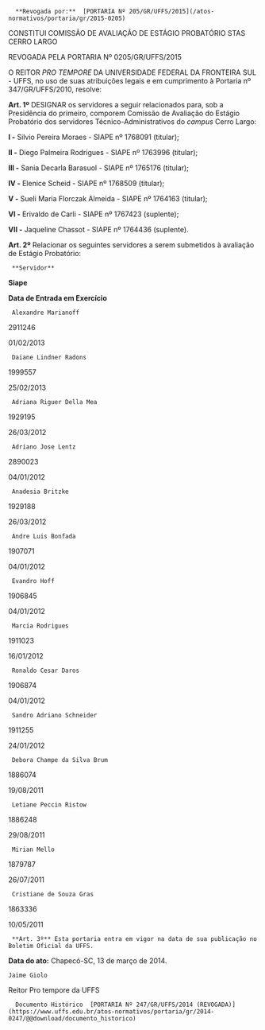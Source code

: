       **Revogada por:**  [PORTARIA Nº 205/GR/UFFS/2015](/atos-normativos/portaria/gr/2015-0205) 

   CONSTITUI COMISSÃO DE AVALIAÇÃO DE ESTÁGIO PROBATÓRIO STAS CERRO LARGO  

REVOGADA PELA PORTARIA Nº 0205/GR/UFFS/2015

 O REITOR *PRO TEMPORE* DA UNIVERSIDADE FEDERAL DA FRONTEIRA SUL - UFFS, no uso de suas atribuições legais e em cumprimento à Portaria nº 347/GR/UFFS/2010, resolve:

 **Art. 1º** DESIGNAR os servidores a seguir relacionados para, sob a Presidência do primeiro, comporem Comissão de Avaliação do Estágio Probatório dos servidores Técnico-Administrativos do *campus* Cerro Largo:

 **I -** Silvio Pereira Moraes - SIAPE nº 1768091 (titular);

 **II -** Diego Palmeira Rodrigues - SIAPE nº 1763996 (titular);

 **III -** Sania Decarla Barasuol - SIAPE nº 1765176 (titular);

 **IV -** Elenice Scheid - SIAPE nº 1768509 (titular);

 **V -** Sueli Maria Florczak Almeida - SIAPE nº 1764163 (titular);

 **VI -** Erivaldo de Carli - SIAPE nº 1767423 (suplente);

 **VII -** Jaqueline Chassot - SIAPE nº 1764436 (suplente).

 **Art. 2º** Relacionar os seguintes servidores a serem submetidos à avaliação de Estágio Probatório:

     **Servidor**

   **Siape**

   **Data de Entrada em Exercício**

     Alexandre Marianoff

   2911246

   01/02/2013

     Daiane Lindner Radons

   1999557

   25/02/2013

     Adriana Riguer Della Mea

   1929195

   26/03/2012

     Adriano Jose Lentz

   2890023

   04/01/2012

     Anadesia Britzke

   1929188

   26/03/2012

     Andre Luis Bonfada

   1907071

   04/01/2012

     Evandro Hoff

   1906845

   04/01/2012

     Marcia Rodrigues

   1911023

   16/01/2012

     Ronaldo Cesar Daros

   1906874

   04/01/2012

     Sandro Adriano Schneider

   1911255

   24/01/2012

     Debora Champe da Silva Brum

   1886074

   19/08/2011

     Letiane Peccin Ristow

   1886248

   29/08/2011

     Mirian Mello

   1879787

   26/07/2011

     Cristiane de Souza Gras

   1863336

   10/05/2011

     **Art. 3º** Esta portaria entra em vigor na data de sua publicação no Boletim Oficial da UFFS.

  

   **Data do ato:** Chapecó-SC, 13 de março de 2014.   
 

    Jaime Giolo   
 Reitor Pro tempore da UFFS 

      Documento Histórico  [PORTARIA Nº 247/GR/UFFS/2014 (REVOGADA)](https://www.uffs.edu.br/atos-normativos/portaria/gr/2014-0247/@@download/documento_historico)     
      